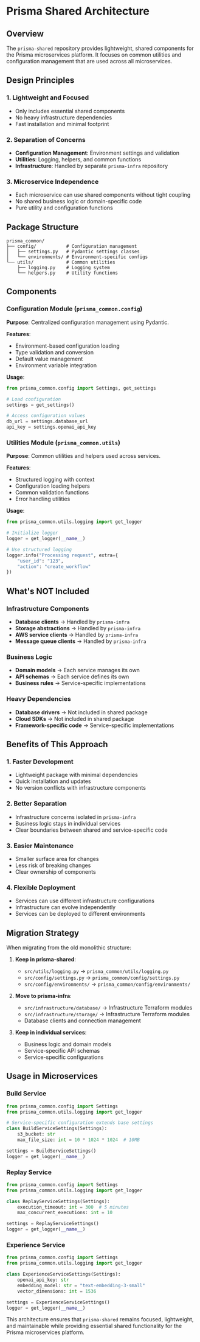 # Prisma Shared Architecture

## Overview

The `prisma-shared` repository provides lightweight, shared components for the Prisma microservices platform. It focuses on common utilities and configuration management that are used across all microservices.

## Design Principles

### 1. **Lightweight and Focused**
- Only includes essential shared components
- No heavy infrastructure dependencies
- Fast installation and minimal footprint

### 2. **Separation of Concerns**
- **Configuration Management**: Environment settings and validation
- **Utilities**: Logging, helpers, and common functions
- **Infrastructure**: Handled by separate `prisma-infra` repository

### 3. **Microservice Independence**
- Each microservice can use shared components without tight coupling
- No shared business logic or domain-specific code
- Pure utility and configuration functions

## Package Structure

```
prisma_common/
├── config/           # Configuration management
│   ├── settings.py   # Pydantic settings classes
│   └── environments/ # Environment-specific configs
└── utils/            # Common utilities
    ├── logging.py    # Logging system
    └── helpers.py    # Utility functions
```

## Components

### Configuration Module (`prisma_common.config`)

**Purpose**: Centralized configuration management using Pydantic.

**Features**:
- Environment-based configuration loading
- Type validation and conversion
- Default value management
- Environment variable integration

**Usage**:
```python
from prisma_common.config import Settings, get_settings

# Load configuration
settings = get_settings()

# Access configuration values
db_url = settings.database_url
api_key = settings.openai_api_key
```

### Utilities Module (`prisma_common.utils`)

**Purpose**: Common utilities and helpers used across services.

**Features**:
- Structured logging with context
- Configuration loading helpers
- Common validation functions
- Error handling utilities

**Usage**:
```python
from prisma_common.utils.logging import get_logger

# Initialize logger
logger = get_logger(__name__)

# Use structured logging
logger.info("Processing request", extra={
    "user_id": "123",
    "action": "create_workflow"
})
```

## What's NOT Included

### Infrastructure Components
- **Database clients** → Handled by `prisma-infra`
- **Storage abstractions** → Handled by `prisma-infra`
- **AWS service clients** → Handled by `prisma-infra`
- **Message queue clients** → Handled by `prisma-infra`

### Business Logic
- **Domain models** → Each service manages its own
- **API schemas** → Each service defines its own
- **Business rules** → Service-specific implementations

### Heavy Dependencies
- **Database drivers** → Not included in shared package
- **Cloud SDKs** → Not included in shared package
- **Framework-specific code** → Service-specific implementations

## Benefits of This Approach

### 1. **Faster Development**
- Lightweight package with minimal dependencies
- Quick installation and updates
- No version conflicts with infrastructure components

### 2. **Better Separation**
- Infrastructure concerns isolated in `prisma-infra`
- Business logic stays in individual services
- Clear boundaries between shared and service-specific code

### 3. **Easier Maintenance**
- Smaller surface area for changes
- Less risk of breaking changes
- Clear ownership of components

### 4. **Flexible Deployment**
- Services can use different infrastructure configurations
- Infrastructure can evolve independently
- Services can be deployed to different environments

## Migration Strategy

When migrating from the old monolithic structure:

1. **Keep in prisma-shared**:
   - `src/utils/logging.py` → `prisma_common/utils/logging.py`
   - `src/config/settings.py` → `prisma_common/config/settings.py`
   - `src/config/environments/` → `prisma_common/config/environments/`

2. **Move to prisma-infra**:
   - `src/infrastructure/database/` → Infrastructure Terraform modules
   - `src/infrastructure/storage/` → Infrastructure Terraform modules
   - Database clients and connection management

3. **Keep in individual services**:
   - Business logic and domain models
   - Service-specific API schemas
   - Service-specific configurations

## Usage in Microservices

### Build Service
```python
from prisma_common.config import Settings
from prisma_common.utils.logging import get_logger

# Service-specific configuration extends base settings
class BuildServiceSettings(Settings):
    s3_bucket: str
    max_file_size: int = 10 * 1024 * 1024  # 10MB

settings = BuildServiceSettings()
logger = get_logger(__name__)
```

### Replay Service
```python
from prisma_common.config import Settings
from prisma_common.utils.logging import get_logger

class ReplayServiceSettings(Settings):
    execution_timeout: int = 300  # 5 minutes
    max_concurrent_executions: int = 10

settings = ReplayServiceSettings()
logger = get_logger(__name__)
```

### Experience Service
```python
from prisma_common.config import Settings
from prisma_common.utils.logging import get_logger

class ExperienceServiceSettings(Settings):
    openai_api_key: str
    embedding_model: str = "text-embedding-3-small"
    vector_dimensions: int = 1536

settings = ExperienceServiceSettings()
logger = get_logger(__name__)
```

This architecture ensures that `prisma-shared` remains focused, lightweight, and maintainable while providing essential shared functionality for the Prisma microservices platform.
